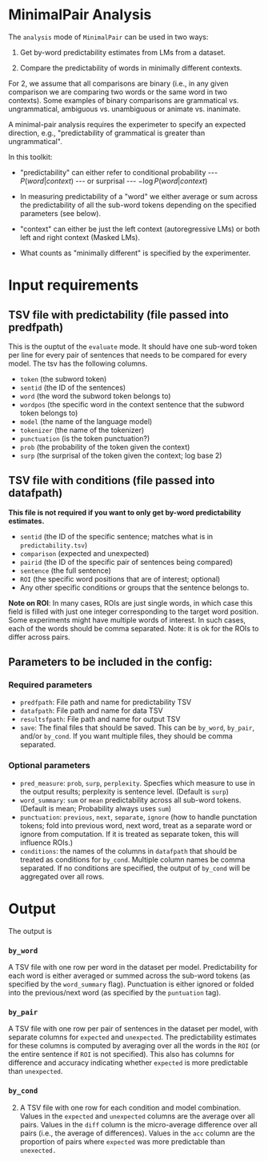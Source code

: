 # MinimalPair Analysis

The `analysis` mode of `MinimalPair` can be used in two ways: 

1. Get by-word predictability estimates from LMs from a dataset. 

2. Compare the predictability of words in minimally different contexts. 

For 2, we assume that all comparisons are binary (i.e., in any given comparison we are comparing two words or the same word in two contexts). Some examples of binary comparisons are grammatical vs. ungrammatical, ambiguous vs. unambiguous or animate vs. inanimate. 

A minimal-pair analysis requires the experimeter to specify an expected direction, e.g., "predictability of grammatical is greater than ungrammatical". 


In this toolkit:

- "predictability" can either refer to conditional probability --- $P(word | context)$ --- or surprisal --- $-\log P(word | context)$

- In measuring predictability of a "word" we either average or sum across the predictability of all the sub-word tokens depending on the specified parameters (see below). 

- "context" can either be just the left context (autoregressive LMs) or both left and right context (Masked LMs). 

- What counts as "minimally different" is specified by the experimenter. 


# Input requirements

## TSV file with predictability (file passed into predfpath)
This is the ouptut of the `evaluate` mode. It should have one sub-word token per line for every pair of sentences that needs to be compared for every model. The tsv has the following columns. 

- `token` (the subword token)
- `sentid` (the ID of the sentences)
- `word` (the word the subword token belongs to)
- `wordpos` (the specific word in the context sentence that the subword token belongs to)
- `model` (the name of the language model)
- `tokenizer` (the name of the tokenizer)
- `punctuation` (is the token punctuation?)
- `prob` (the probability of the token given the context)
- `surp` (the surprisal of the token given the context; log base 2)

## TSV file with conditions (file passed into datafpath) 

**This file is not required if you want to only get by-word predictability estimates.** 

- `sentid` (the ID of the specific sentence; matches what is in `predictability.tsv`)
- `comparison` (expected and unexpected)
- `pairid` (the ID of the specific pair of sentences being compared)
- `sentence` (the full sentence)
- `ROI` (the specific word positions that are of interest; optional)
- Any other specific conditions or groups that the sentence belongs to. 

**Note on ROI**: In many cases, ROIs are just single words, in which case this field is filled with just one integer corresponding to the target word position. Some experiments might have multiple words of interest. In such cases, each of the words should be comma separated. Note: it is ok for the ROIs to differ across pairs. 

## Parameters to be included in the config:

### Required parameters

- `predfpath`: File path and name for predictability TSV
- `datafpath`: File path and name for data TSV
- `resultsfpath`: File path and name for output TSV
- `save`: The final files that should be saved. This can be `by_word`, `by_pair`, and/or `by_cond`. If you want multiple files, they should be comma separated. 

### Optional parameters
- `pred_measure`: `prob`, `surp`, `perplexity`. Specfies which measure to use in the output results; perplexity is sentence level. (Default is `surp`)
- `word_summary`: `sum` or `mean` predictability across all sub-word tokens. (Default is mean; Probability always uses `sum`)
- `punctuation`: `previous`, `next`, `separate`, `ignore` (how to handle punctation tokens; fold into previous word, next word, treat as a separate word or ignore from computation. If it is treated as separate token, this will influence ROIs.)
- `conditions`: the names of the columns in `datafpath` that should be treated as conditions for `by_cond`. Multiple column names be comma separated.  If no conditions are specified, the output of `by_cond` will be aggregated over all rows.   


# Output

The output is 
### `by_word`
A TSV file with one row per word in the dataset per model. Predictability for each word is either averaged or summed across the sub-word tokens (as specified by the `word_summary` flag). Punctuation is either ignored or folded into the previous/next word (as specified by the `puntuation` tag).  

### `by_pair`
 A TSV file with one row per pair of sentences in the dataset per model, with separate columns for `expected` and `unexpected`. The predictability estimates for these columns is computed by averaging over all the words in the `ROI` (or the entire sentence if `ROI` is not specified). This also has columns for difference and accuracy indicating whether `expected` is more predictable than `unexpected`.

### `by_cond`

2. A TSV file with one row for each condition and model combination. Values in the `expected` and `unexpected` columns are the average over all pairs. Values in the `diff` column is the micro-average difference over all pairs (i.e., the average of differences). Values in the `acc` column are the proportion of pairs where `expected` was more predictable than `unexected. `
